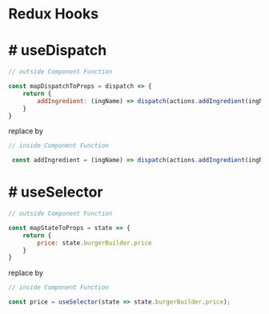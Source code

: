#  Redux Hooks

# #  useDispatch

```javascript
// outside Component Function

const mapDispatchToProps = dispatch => {
    return {
        addIngredient: (ingName) => dispatch(actions.addIngredient(ingName)),
    }
}
```

replace by

```javascript
// inside Component Function

 const addIngredient = (ingName) => dispatch(actions.addIngredient(ingName));
```

# #  useSelector

```javascript
// outside Component Function

const mapStateToProps = state => {
    return {
        price: state.burgerBuilder.price
    }
}
```

replace by

```javascript
// inside Component Function

const price = useSelector(state => state.burgerBuilder.price);
```